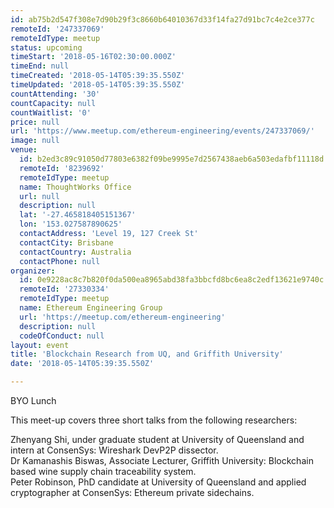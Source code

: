 ```yaml
---
id: ab75b2d547f308e7d90b29f3c8660b64010367d33f14fa27d91bc7c4e2ce377c
remoteId: '247337069'
remoteIdType: meetup
status: upcoming
timeStart: '2018-05-16T02:30:00.000Z'
timeEnd: null
timeCreated: '2018-05-14T05:39:35.550Z'
timeUpdated: '2018-05-14T05:39:35.550Z'
countAttending: '30'
countCapacity: null
countWaitlist: '0'
price: null
url: 'https://www.meetup.com/ethereum-engineering/events/247337069/'
image: null
venue:
  id: b2ed3c89c91050d77803e6382f09be9995e7d2567438aeb6a503edafbf11118d
  remoteId: '8239692'
  remoteIdType: meetup
  name: ThoughtWorks Office
  url: null
  description: null
  lat: '-27.465818405151367'
  lon: '153.027587890625'
  contactAddress: 'Level 19, 127 Creek St'
  contactCity: Brisbane
  contactCountry: Australia
  contactPhone: null
organizer:
  id: 0e9228ac8c7b820f0da500ea8965abd38fa3bbcfd8bc6ea8c2edf13621e9740c
  remoteId: '27330334'
  remoteIdType: meetup
  name: Ethereum Engineering Group
  url: 'https://meetup.com/ethereum-engineering'
  description: null
  codeOfConduct: null
layout: event
title: 'Blockchain Research from UQ, and Griffith University'
date: '2018-05-14T05:39:35.550Z'

---
```

<p>BYO Lunch</p> <p>This meet-up covers three short talks from the following researchers:</p> <p>Zhenyang Shi, under graduate student at University of Queensland and intern at ConsenSys: Wireshark DevP2P dissector.<br/>Dr Kamanashis Biswas, Associate Lecturer, Griffith University: Blockchain based wine supply chain traceability system.<br/>Peter Robinson, PhD candidate at University of Queensland and applied cryptographer at ConsenSys: Ethereum private sidechains.</p>

